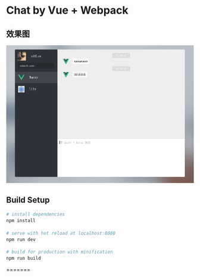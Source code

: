 # Chat by Vue + Webpack

## 效果图
<img width="600" src="https://github.com/lltt-always/my-vue-chat/blob/master/intro.png">

## Build Setup

``` bash
# install dependencies
npm install

# serve with hot reload at localhost:8080
npm run dev

# build for production with minification
npm run build
```
=======
